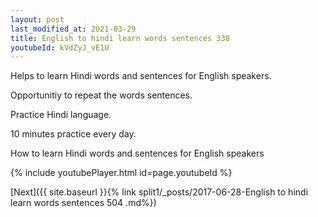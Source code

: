 ```yaml
---
layout: post
last_modified_at: 2021-03-29
title: English to hindi learn words sentences 338 
youtubeId: kVdZyJ_vE1U
---
```

 
 
Helps to learn Hindi words and sentences for English speakers.

Opportunitiy to repeat the words sentences. 

Practice Hindi language. 
 
10 minutes practice every day. 
 
How to learn Hindi words and sentences for English speakers 
 
{% include youtubePlayer.html id=page.youtubeId %}
 
 
[Next]({{ site.baseurl }}{% link  split1/_posts/2017-06-28-English to hindi learn words sentences 504 .md%})
 
